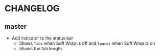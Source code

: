 # CHANGELOG

## **master**

* Add indicator to the status bar
    * Shows `Tabs` when Soft Wrap is off and `Spaces` when Soft Wrap is on
    * Shows the tab length
